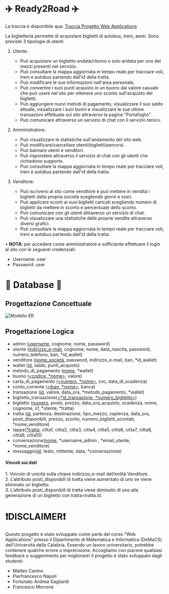 # ✈️ Ready2Road ✈️
La traccia è disponibile qua: [Traccia Progetto Web Applications](https://github.com/matte18it/Ready2Road/blob/main/A.A.%202023_24%20-%20ModalitaEsame.pdf)

La biglietteria permette di acquistare biglietti di autobus, treni, aerei. Sono previste 3 tipologie di utenti:
1. Utente:
   <ul>
	   <li>Può acquistare un biglietto andata/ritorno o solo andata per uno dei mezzi presenti nel servizio.</li>
	   <li>Può consultare la mappa aggiornata in tempo reale per tracciare voli, treni e autobus partendo dall'id della tratta.</li>
	   <li>Può modificare le sue informazioni nell'area personale.</li>
	   <li>Può convertire i suoi punti acquisto in un buono dal valore casuale che può usare nel sito per ottenere uno sconto sull'acquisto dei biglietti.</li>
	   <li>Può aggiungere nuovi metodi di pagamento, visualizzare il suo saldo attuale, visualizzare i suoi buoni e visualizzare le sue ultime transazioni effettuate sul sito
          attraverso la pagina "Portafoglio".</li>
	   <li>Può comunicare attraverso un servizio di chat con il servizio tenico.</li>
   </ul>

2. Amministratore:
   <ul>
	   <li>Può visualizzare le statistiche sull'andamento del sito web.</li>
	   <li>Può modificare/cancellare utenti/biglietti/percorsi.</li>
	   <li>Può bannare utenti e venditori.</li>
	   <li>Può rispondere attraverso il servizio di chat con gli utenti che richiedono supporto.</li>
	   <li>Può consultare la mappa aggiornata in tempo reale per tracciare voli, treni e autobus partendo dall'id della tratta.</li>
   </ul>
   
3. Venditore:
   <ul>
	   <li>Può iscriversi al sito come venditore e può mettere in vendita i biglietti della propria società 
	scegliendo giorni e orari.</li>
	   <li>Può applicare sconti ai suoi biglietti caricati scegliendo numero di biglietti da mettere in sconto e percentuale dello sconto.</li>
	   <li>Può comunicare con gli utenti attraverso un servizio di chat.</li>
	   <li>Può visualizzare una statistiche delle proprie vendite attraverso diversi grafici.</li>
	   <li>Può consultare la mappa aggiornata in tempo reale per tracciare voli, treni e autobus partendo dall'id della tratta.</li>
   </ul>

• <strong>NOTA</strong>: per accedere come amministratore e sufficiente effettuare il login al sito con le seguenti credenziali:
	<ul>
 		<li>Username: user</li>
   		<li>Password: user</li>
 	</ul>

# 💾 Database 💾
<h2>Progettazione Concettuale</h2>

![Modello ER](https://github.com/matte18it/Ready2Road/blob/main/ModelloERReady2Road.drawio.png)

<h2>Progettazione Logica</h2>

- admin (<ins>username</ins>, cognome, nome, password)
- utente (<ins>indirizzo_e-mail</ins>, cognome, nome, data_nascita, password, numero_telefono, ban,  \*id_wallet)
- venditore (<ins>nome_società</ins>, password, indirizzo_e-mail, ban,  \*id_wallet)
- wallet (<ins>id</ins>, saldo, punti_acquisto)
- metodo_di_pagamento (<ins>nome</ins>, \*wallet)
- buono (<ins><codice, \*nome></ins>, valore)
- carta_di_pagamento (<ins><numero, \*nome></ins>, cvc, data_di_scadenza)
- conto_corrente (<ins><iban, \*nome></ins>, banca)
- transazione (<ins>id</ins>, valore, data_ora, \*metodo_pagamento, \*wallet)
- biglietto_transazione(<ins><\*id_transazione, \*numero_biglietto></ins>)
- biglietto (<ins>numero</ins>, posto, prezzo, data_ora_acquisto, scadenza, nome, cognome, cf, \*utente, \*tratta)
- tratta (<ins>id</ins>, partenza, destinazione, tipo_mezzo, capienza, data_ora, posti_disponibili, prezzo, sconto, numero_biglietti_scontati,  \*nome_venditore)
- tappa(<ins>\*tratta</ins>, citta1, citta2, citta3, citta4, citta5, citta6, citta7, citta8, citta9, citta10)
- conversazione(<ins>nome</ins>, \*username_admin , \*email_utente, \*nome_venditore)
- messaggio(<ins>id</ins>, testo, mittente, data, \*conversazione)

<h4>Vincoli sui dati</h4>
1. Vincolo di unicità sulla chiave indirizzo_e-mail dell’entità Venditore.<br>
2. L’attributo posti_disponibili di tratta viene aumentato di uno se viene eliminato un biglietto.<br>
3. L’attributo posti_disponibili di tratta viene diminuito di uno alla generazione di un biglietto con tratta=tratta.id.
  
# ❗️DISCLAIMER❗️
Questo progetto è stato sviluppato come parte del corso "Web Applications" presso il Dipartimento di Matematica e Informatica (DeMaCS) dell'Università della Calabria. Essendo un lavoro universitario, potrebbe contenere qualche errore o imprecisione. Accogliamo con piacere qualsiasi feedback e suggerimento per migliorare! Il progetto è stato sviluppato dagli studenti:
<ul>
  <li>Matteo Canino</li>
  <li>Pierfrancesco Napoli</li>
  <li>Fortunato Andrea Gagliardi</li>
  <li>Francesco Morrone</li>
</ul>

